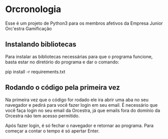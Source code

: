 # Orcronologia

Esse é um projeto de Python3 para os membros afetivos da Empresa Junior Orc'estra Gamificação

## Instalando bibliotecas

Para instalar as bibliotecas necessárias para que o programa funcione, basta estar no diretório do programa e dar o comando:

pip install -r requirements.txt

## Rodando o código pela primeira vez

Na primeira vez que o código for rodado ele ira abrir uma aba no seu navegador e pedirá para você fazer login em seu email. É necessário que você faça login no seu email da Orcestra, já que emails fora do domínio da Orcestra não tem acesso permitido.

Após fazer login, é só fechar o navegador e retornar ao programa. Para começar a contar o tempo é só apertar Enter.
